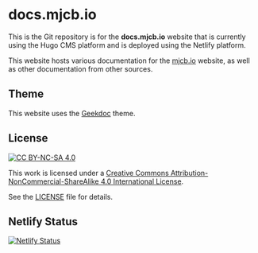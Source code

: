 # docs.mjcb.io #

This is the Git repository is for the **docs.mjcb.io** website that is currently using the Hugo CMS platform and is deployed using the Netlify platform.

This website hosts various documentation for the [mjcb.io](https://mjcb.io/) website, as well as other documentation from other sources.

## Theme ##

This website uses the [Geekdoc](https://github.com/thegeeklab/hugo-geekdoc) theme.

## License ##

[![CC BY-NC-SA 4.0][cc-by-nc-sa-shield]][cc-by-nc-sa]

This work is licensed under a [Creative Commons Attribution-NonCommercial-ShareAlike 4.0 International License][cc-by-nc-sa].

[cc-by-nc-sa]: http://creativecommons.org/licenses/by-nc-sa/4.0/
[cc-by-nc-sa-image]: https://licensebuttons.net/l/by-nc-sa/4.0/88x31.png
[cc-by-nc-sa-shield]: https://img.shields.io/badge/License-CC%20BY--NC--SA%204.0-lightgrey.svg

See the [LICENSE](https://github.com/matthew-tfs/docs.mjcb.io/blob/main/LICENSE) file for details.

## Netlify Status ##

[![Netlify Status](https://api.netlify.com/api/v1/badges/d6f486ae-752d-488d-b7e1-4e5c2c369f33/deploy-status)](https://app.netlify.com/sites/superlative-sopapillas-49fa24/deploys)
